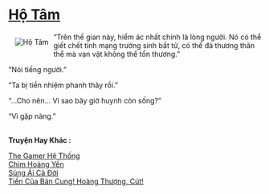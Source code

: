 <a href="https://utruyen.com/ho-tam/8427/" title="Hộ Tâm"><h1>Hộ Tâm</h1></a><div style="display:table"><img align="right" style="float: left; padding: 10px;" src="https://utruyen.com/images/story/200x260/ho-tam.jpg" alt="Hộ Tâm">“Trên thế gian này, hiểm ác nhất chính là lòng người. Nó có thể giết chết tính mạng trường sinh bất tử, có thể đả thương thân thể mà vạn vật không thể tổn thương.”<p></p>“Nói tiếng người.”<p></p>“Ta bị tiền nhiệm phanh thây rồi.”<p></p>“…Cho nên… Vì sao bây giờ huynh còn sống?”<p></p>“Vì gặp nàng.”</div><p><br><b>Truyện Hay Khác :</b></p><a href="https://utruyen.com/the-gamer-he-thong/15083/" alt="The Gamer Hệ Thống">The Gamer Hệ Thống</a><br/><a href="https://github.com/quanluxury/ngontinhhot/tree/master/truyenhay/17177/" alt="Chim Hoàng Yến">Chim Hoàng Yến</a><br/><a href="https://github.com/quanluxury/ngontinhhot/tree/master/truyenhay/19109/" alt="Sủng Ái Cả Đời">Sủng Ái Cả Đời</a><br/><a href="https://github.com/quanluxury/truyenhot/tree/master/truyenhay/13413/" alt="Tiền Của Bản Cung! Hoàng Thượng, Cút!">Tiền Của Bản Cung! Hoàng Thượng, Cút!</a><br/>